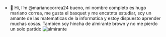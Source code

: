 - 👋 Hi, I’m @marianocorrea24
  bueno, mi nombre completo es hugo mariano correa, me gusta el basquet y me encatnta estudiar, soy un amante de las matematicas de la informatica y estoy dispuesto aprender muchas cosas.
  Tambien soy hincha de almirante brown y no me pierdo un solo partido
  ![almirante](https://upload.wikimedia.org/wikipedia/commons/thumb/f/f4/Escudo_del_Club_Almirante_Brown.svg/1200px-Escudo_del_Club_Almirante_Brown.svg.png)

